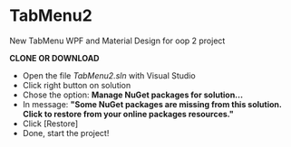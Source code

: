 # TabMenu2
New TabMenu WPF and Material Design for oop 2 project

**CLONE OR DOWNLOAD**
* Open the file _TabMenu2.sln_ with Visual Studio
* Click right button on solution
* Chose the option: **Manage NuGet packages for solution...**
* In message: **"Some NuGet packages are missing from this solution. Click to restore from your online packages resources."**
* Click [Restore]
* Done, start the project!
